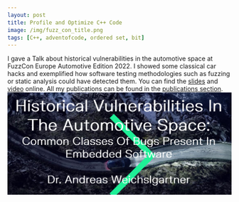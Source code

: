```yaml
---
layout: post
title: Profile and Optimize C++ Code
image: /img/fuzz_con_title.png
tags: [C++, adventofcode, ordered set, bit]
---
```

I gave a Talk about historical vulnerabilities in the automotive space at FuzzCon Europe Automotive Edition 2022. I showed some classical car hacks and exemplified how software testing methodologies such as fuzzing or static analysis could have detected them.  You can find the [slides](andreas_weichslgartner_fuzzcon.pdf) and [video](https://www.youtube.com/watch?v=x9C9_ipD3HI) online.
All my publications can be found in the [
    publications section](/publications).
![](../img/fuzz_con_title.png)